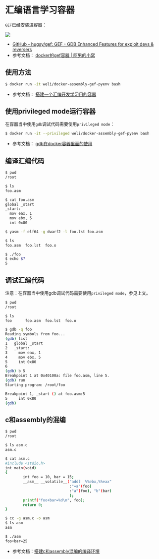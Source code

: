 # 汇编语言学习容器


`GEF`已经安装进容器：

![](https://raw.githubusercontent.com/liweinan/docker-assembly-gef-pyenv/master/AB58EEC9-B879-421F-9E93-FA22A2843D4A.png)

* [GitHub - hugsy/gef: GEF - GDB Enhanced Features for exploit devs & reversers](https://github.com/hugsy/gef)
* 参考文档： [docker的gef容器 | 阿男的小窝](http://weinan.io/2019/05/30/gef.html)

## 使用方法

```bash
$ docker run -it weli/docker-assembly-gef-pyenv bash
```

* 参考文档： [搭建一个汇编开发学习用的容器](http://weinan.io/2019/05/08/asm.html)

## 使用privileged mode运行容器

在容器当中使用`gdb`调试代码需要使用`privileged mode`：

```bash
$ docker run -it --privileged weli/docker-assembly-gef-pyenv bash
```

* 参考文档： [gdb在docker容器里面的使用](http://weinan.io/2019/05/04/asm.html)

## 编译汇编代码

```bash
$ pwd
/root
```

```bash
$ ls
foo.asm
```

``` bash
$ cat foo.asm
global _start
_start:
  mov eax, 1
  mov ebx, 5
  int 0x80
```

```bash
$ yasm -f elf64 -g dwarf2 -l foo.lst foo.asm
```

```bash
$ ls
foo.asm  foo.lst  foo.o
```

```bash
$ ./foo
$ echo $?
5
```

## 调试汇编代码

注意：在容器当中使用gdb调试代码需要使用`privileged mode`，参见上文。

```bash
$ pwd
/root
```

```bash
$ ls
foo      foo.asm  foo.lst  foo.o
```

```bash
$ gdb -q foo
Reading symbols from foo...
(gdb) list
1	global _start
2	_start:
3	  mov eax, 1
4	  mov ebx, 5
5	  int 0x80
6
(gdb) b 5
Breakpoint 1 at 0x40100a: file foo.asm, line 5.
(gdb) run
Starting program: /root/foo

Breakpoint 1, _start () at foo.asm:5
5	  int 0x80
(gdb)
```

## c和assembly的混编

```bash
$ pwd
/root
```

```bash
$ ls asm.c
asm.c
```

```bash
$ cat asm.c
#include <stdio.h>
int main(void)
{
        int foo = 10, bar = 15;
        __asm__ __volatile__("addl  %%ebx,%%eax"
                             :"=a"(foo)
                             :"a"(foo), "b"(bar)
                             );
        printf("foo+bar=%d\n", foo);
        return 0;
}
```

```bash
$ cc -g asm.c -o asm
$ ls asm
asm
```

```bash
$ ./asm
foo+bar=25
```

* 参考文档：[搭建c和assembly混编的编译环境](http://weinan.io/2019/03/30/c.html)

